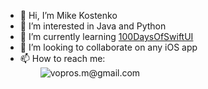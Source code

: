 - 👋 Hi, I’m Mike Kostenko
- 👀 I’m interested in Java and Python
- 🌱 I’m currently learning [100DaysOfSwiftUI](https://www.hackingwithswift.com/100/swiftui)
- 💞️ I’m looking to collaborate on any iOS app
- 📫 How to reach me:<br> &emsp;&emsp; <img alt="vopros.m@gmail.com" src="https://img.shields.io/static/v1?label=e-mail:&message=vopros.m@gmail.com&color=yellow" />

<!---
vopros21/vopros21 is a ✨ special ✨ repository because its `README.md` (this file) appears on your GitHub profile.
You can click the Preview link to take a look at your changes.
--->

